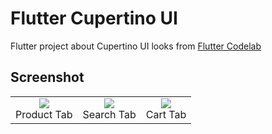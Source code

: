 # Flutter Cupertino UI
Flutter project about Cupertino UI looks from [Flutter Codelab](https://codelabs.developers.google.com/codelabs/flutter-cupertino/)



## Screenshot
<table>
  <tr>
    <td align="center">
          <img src="https://gitlab.com/devin.yonas/flutter-cupertino-ui/uploads/b4f3b9122c18547feed57b1711f49cbe/product_tab.png">
      <br />
      Product Tab
    </td>
    <td align="center">
          <img src="https://gitlab.com/devin.yonas/flutter-cupertino-ui/uploads/864952c8e93615ebe1f54a4002086997/cart_tab.png">
      <br />
      Search Tab
    </td>
    <td align="center">
          <img src="https://gitlab.com/devin.yonas/flutter-cupertino-ui/uploads/5cdbdeaf50b830824f6387a5e70df2ce/search_tab.png">
      <br />
      Cart Tab
    </td>
  </tr>
</table>



